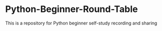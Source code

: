 # Python-Beginner-Round-Table
This is a repository for Python beginner self-study recording and sharing
